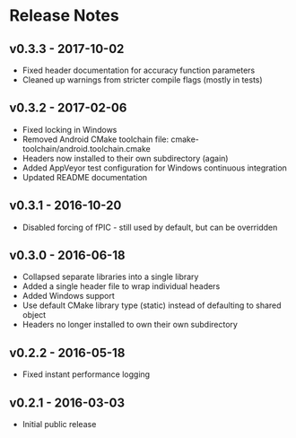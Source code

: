 # Release Notes

## v0.3.3 - 2017-10-02

 * Fixed header documentation for accuracy function parameters
 * Cleaned up warnings from stricter compile flags (mostly in tests)

## v0.3.2 - 2017-02-06

 * Fixed locking in Windows
 * Removed Android CMake toolchain file: cmake-toolchain/android.toolchain.cmake
 * Headers now installed to their own subdirectory (again)
 * Added AppVeyor test configuration for Windows continuous integration
 * Updated README documentation

## v0.3.1 - 2016-10-20

 * Disabled forcing of fPIC - still used by default, but can be overridden

## v0.3.0 - 2016-06-18

 * Collapsed separate libraries into a single library
 * Added a single header file to wrap individual headers
 * Added Windows support
 * Use default CMake library type (static) instead of defaulting to shared object
 * Headers no longer installed to own their own subdirectory

## v0.2.2 - 2016-05-18

 * Fixed instant performance logging

## v0.2.1 - 2016-03-03

 * Initial public release

